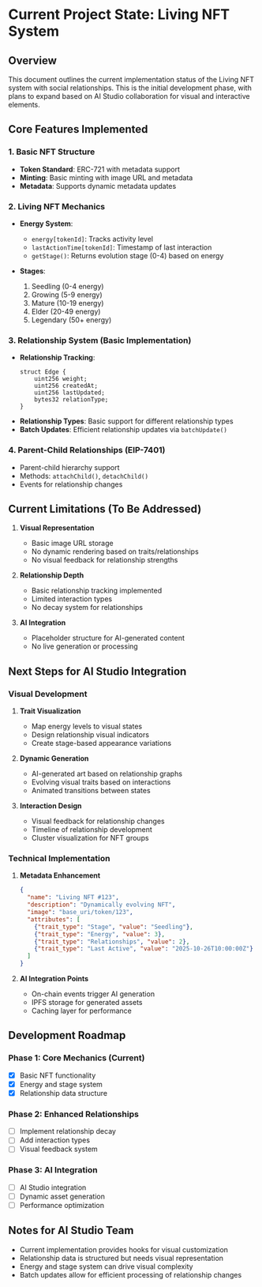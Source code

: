 # Current Project State: Living NFT System

## Overview
This document outlines the current implementation status of the Living NFT system with social relationships. This is the initial development phase, with plans to expand based on AI Studio collaboration for visual and interactive elements.

## Core Features Implemented

### 1. Basic NFT Structure
- **Token Standard**: ERC-721 with metadata support
- **Minting**: Basic minting with image URL and metadata
- **Metadata**: Supports dynamic metadata updates

### 2. Living NFT Mechanics
- **Energy System**:
  - `energy[tokenId]`: Tracks activity level
  - `lastActionTime[tokenId]`: Timestamp of last interaction
  - `getStage()`: Returns evolution stage (0-4) based on energy

- **Stages**:
  1. Seedling (0-4 energy)
  2. Growing (5-9 energy)
  3. Mature (10-19 energy)
  4. Elder (20-49 energy)
  5. Legendary (50+ energy)

### 3. Relationship System (Basic Implementation)
- **Relationship Tracking**:
  ```solidity
  struct Edge {
      uint256 weight;
      uint256 createdAt;
      uint256 lastUpdated;
      bytes32 relationType;
  }
  ```
- **Relationship Types**: Basic support for different relationship types
- **Batch Updates**: Efficient relationship updates via `batchUpdate()`

### 4. Parent-Child Relationships (EIP-7401)
- Parent-child hierarchy support
- Methods: `attachChild()`, `detachChild()`
- Events for relationship changes

## Current Limitations (To Be Addressed)

1. **Visual Representation**
   - Basic image URL storage
   - No dynamic rendering based on traits/relationships
   - No visual feedback for relationship strengths

2. **Relationship Depth**
   - Basic relationship tracking implemented
   - Limited interaction types
   - No decay system for relationships

3. **AI Integration**
   - Placeholder structure for AI-generated content
   - No live generation or processing

## Next Steps for AI Studio Integration

### Visual Development
1. **Trait Visualization**
   - Map energy levels to visual states
   - Design relationship visual indicators
   - Create stage-based appearance variations

2. **Dynamic Generation**
   - AI-generated art based on relationship graphs
   - Evolving visual traits based on interactions
   - Animated transitions between states

3. **Interaction Design**
   - Visual feedback for relationship changes
   - Timeline of relationship development
   - Cluster visualization for NFT groups

### Technical Implementation
1. **Metadata Enhancement**
   ```json
   {
     "name": "Living NFT #123",
     "description": "Dynamically evolving NFT",
     "image": "base_uri/token/123",
     "attributes": [
       {"trait_type": "Stage", "value": "Seedling"},
       {"trait_type": "Energy", "value": 3},
       {"trait_type": "Relationships", "value": 2},
       {"trait_type": "Last Active", "value": "2025-10-26T10:00:00Z"}
     ]
   }
   ```

2. **AI Integration Points**
   - On-chain events trigger AI generation
   - IPFS storage for generated assets
   - Caching layer for performance

## Development Roadmap

### Phase 1: Core Mechanics (Current)
- [x] Basic NFT functionality
- [x] Energy and stage system
- [x] Relationship data structure

### Phase 2: Enhanced Relationships
- [ ] Implement relationship decay
- [ ] Add interaction types
- [ ] Visual feedback system

### Phase 3: AI Integration
- [ ] AI Studio integration
- [ ] Dynamic asset generation
- [ ] Performance optimization

## Notes for AI Studio Team
- Current implementation provides hooks for visual customization
- Relationship data is structured but needs visual representation
- Energy and stage system can drive visual complexity
- Batch updates allow for efficient processing of relationship changes
